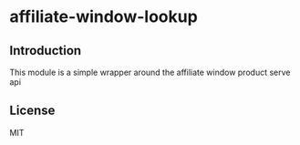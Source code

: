 # affiliate-window-lookup

## Introduction

This module is a simple wrapper around the affiliate window product serve api

## License

MIT
